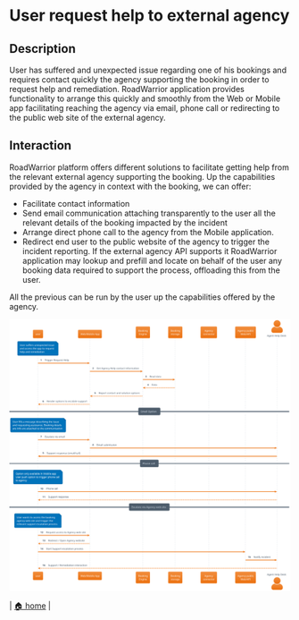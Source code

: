 # User request help to external agency

## Description

User has suffered and unexpected issue regarding one of his bookings and requires contact quickly the agency supporting the booking in order to request help and remediation. RoadWarrior application provides functionality to arrange this quickly and smoothly from the Web or Mobile app facilitating reaching the agency via email, phone call or redirecting to the public web site of the external agency.

## Interaction

RoadWarrior platform offers different solutions to facilitate getting help from the relevant external agency supporting the booking. Up the capabilities provided by the agency in context with the booking, we can offer:

- Facilitate contact information
- Send email communication attaching transparently to the user all the relevant details of the booking impacted by the incident
- Arrange direct phone call to the agency from the Mobile application.
- Redirect end user to the public website of the agency to trigger the incident reporting. If the external agency API supports it RoadWarrior application may lookup and prefill and locate on behalf of the user any booking data required to support the process, offloading this from the user.

All the previous can be run by the user up the capabilities offered by the agency.

![](./user_request_help.svg)

| [🏠 home](../README.md#use-cases) |

